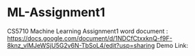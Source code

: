 # ML-Assignment1
CS5710 Machine Learning Assignment1
word document : https://docs.google.com/document/d/1NDCfCtxxknQ-f9F-8knz_vlMJeWSjU5G2v6N-TbSoL4/edit?usp=sharing 
Demo Link: 
